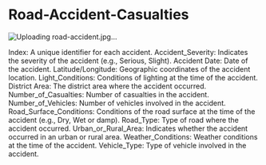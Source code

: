 # Road-Accident-Casualties

![Uploading road-accident.jpg…]()

Index: A unique identifier for each accident.
Accident_Severity: Indicates the severity of the accident (e.g., Serious, Slight).
Accident Date: Date of the accident.
Latitude/Longitude: Geographic coordinates of the accident location.
Light_Conditions: Conditions of lighting at the time of the accident.
District Area: The district area where the accident occurred.
Number_of_Casualties: Number of casualties in the accident.
Number_of_Vehicles: Number of vehicles involved in the accident.
Road_Surface_Conditions: Conditions of the road surface at the time of the accident (e.g., Dry, Wet or damp).
Road_Type: Type of road where the accident occurred.
Urban_or_Rural_Area: Indicates whether the accident occurred in an urban or rural area.
Weather_Conditions: Weather conditions at the time of the accident.
Vehicle_Type: Type of vehicle involved in the accident.
